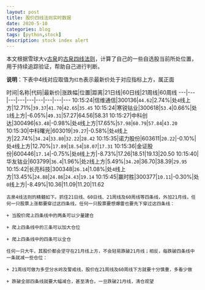 ```yaml
---
layout: post
title: 股价四线法则实时数据
date: 2020-5-10
categories: blog
tags: [python,stock]
description: stock index alert
---
```



本文根据雪球大v[古泉](https://xueqiu.com/u/7148646888)的[古泉四线法则](https://xueqiu.com/7148646888/130498192)，计算了自己的一些自选股当前所处位置，用于持续追踪验证，帮助自己进行判断。

**说明**：下表中4线对应取值为`红色`表示最新价处于对应指标上方，属正面

时间|名称|代码|最新价|涨跌幅|位置|距离|21日线|60日线|21周线|60周线
---|---|---|---|---|---|---|---|---
10:15:24|信维通信|300136|`44.62`|2.74%|处`4`线上方|12.71%|`39.37`|`41.70`|`42.65`|`35.45`
10:15:24|寒锐钴业|300618|`53.4`|0.66%|处`1`线上方|-6.05%|`49.31`|57.27|64.56|58.31
10:15:27|中科创达|300496|`63.48`|-0.98%|处`4`线上方|17.65%|`57.98`|`60.79`|`57.84`|`43.20`
10:15:30|中科曙光|603019|`39.27`|-0.58%|处`4`线上方|22.74%|`34.24`|`33.80`|`32.22`|`28.42`
10:15:35|诺力股份|603611|`20.22`|-0.10%|处`4`线上方|12.70%|`17.89`|`18.54`|`18.07`|`17.31`
10:15:36|金证股份|600446|`17.14`|-0.75%|处`0`线上方|-8.73%|17.26|18.51|19.13|20.50
10:15:40|华友钴业|603799|`36.4`|1.96%|处`2`线上方|5.49%|`34.20`|36.70|38.39|`29.95`
10:15:42|长亮科技|300348|`26.14`|1.08%|处`4`线上方|13.45%|`24.88`|`24.86`|`24.43`|`19.14`
10:15:45|赢时胜|300377|`10.11`|-0.30%|处`0`线上方|-8.49%|10.36|11.09|11.20|11.62

```
古泉4线法则的精髓如下。抓住21日线、60日线、21周线及60周线等四条线，外加21月线，任何一只股票上涨都要穿过这四条线，任何一只股票要想爆雷也要先下穿过这四条线：

+ 当股价爬上四条线中的两条可以少量建仓

+ 爬上四条线中的三条可以加大仓位

+ 爬上四条线中的四条可以全仓

任何一只大牛，其股价都会坚守在21月线上方，不会轻易跌破21月线；相反，每跌破四条线中一条就减一些仓位：

+ 21周线可做为多空分水岭及警戒线，股价在21周线及60周线下方就要十分慎重，多看少做

+ 跌破全部四条线就要大幅减仓，甚至清仓，一旦跌破21月线，清仓观望
```